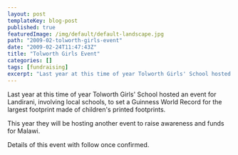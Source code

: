 ```yaml
---
layout: post
templateKey: blog-post
published: true
featuredImage: /img/default/default-landscape.jpg
path: "2009-02-tolworth-girls-event"
date: "2009-02-24T11:47:43Z"
title: "Tolworth Girls Event"
categories: []
tags: [fundraising]
excerpt: "Last year at this time of year Tolworth Girls' School hosted an event for Landirani, involving loca..."
---
```


Last year at this time of year Tolworth Girls' School hosted an event for Landirani, involving local schools, to set a Guinness World Record for the largest footprint made of children's printed footprints.

This year they will be hosting another event to raise awareness and funds for Malawi.

Details of this event with follow once confirmed.
